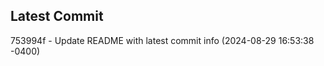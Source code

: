 
## Latest Commit
753994f - Update README with latest commit info (2024-08-29 16:53:38 -0400) <Yunxi-Zhou>

